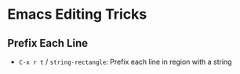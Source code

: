 # Emacs Editing Tricks

## Prefix Each Line

- `C-x r t` / `string-rectangle`: Prefix each line in region with a string
